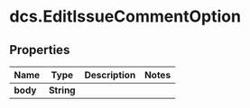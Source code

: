 # dcs.EditIssueCommentOption

## Properties
Name | Type | Description | Notes
------------ | ------------- | ------------- | -------------
**body** | **String** |  | 
